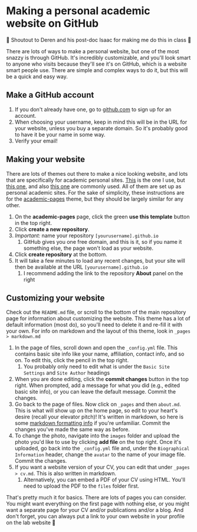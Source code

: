 # Making a personal academic website on GitHub
:tada: Shoutout to Deren and his post-doc Isaac for making me do this in class :tada:

There are lots of ways to make a personal website, but one of the most snazzy is through GitHub. It's incredibly customizable, and you'll look smart to anyone who visits because they'll see it's on GitHub, which is a website smart people use. There are simple and complex ways to do it, but this will be a quick and easy way.

## Make a GitHub account 
1. If you don't already have one, go to [github.com](https://www.github.com) to sign up for an account.
2. When choosing your username, keep in mind this will be in the URL for your website, unless you buy a separate domain. So it's probably good to have it be your name in some way.
3. Verify your email!

## Making your website
There are lots of themes out there to make a nice looking website, and lots that are specifically for academic personal sites. [This](https://github.com/jitinnair1/gradfolio/) is the one I use, but [this one](https://github.com/academicpages/academicpages.github.io), and also [this one](https://github.com/alshedivat/al-folio) are commonly used. All of them are set up as personal academic sites. For the sake of simplicity, these instructions are for the [academic-pages](https://github.com/academicpages/academicpages.github.io) theme, but they should be largely similar for any other.
1. On the **academic-pages** page, click the green **use this template** button in the top right.
2. Click **create a new repository**.
3. *Important:* name your repository `[yourusername].github.io`
	1.  GitHub gives you one free domain, and this is it, so if you name it something else, the page won't load as your website.
4. Click **create repository** at the bottom.
5. It will take a few minutes to load any recent changes, but your site will then be available at the URL `[yourusername].github.io`
	1. I recommend adding the link to the repository **About** panel on the right

## Customizing your website
Check out the `README.md` file, or scroll to the bottom of the main repository page for information about customizing the website. This theme has a lot of default information (most do), so you'll need to delete it and re-fill it with your own. For info on markdown and the layout of this theme, look in `_pages > markdown.md`
1. In the page of files, scroll down and open the `_config.yml` file. This contains basic site info like your name, affiliation, contact info, and so on. To edit this, click the pencil in the top right.
	1. You probably only need to edit what is under the `Basic Site Settings` and `Site Author` headings
2. When you are done editing, click the **commit changes** button in the top right. When prompted, add a message for what you did (e.g., edited basic site info), or you can leave the default message. Commit the changes.
3. Go back to the page of files. Now click on `_pages` and then `about.md`. This is what will show up on the home page, so edit to your heart's desire (recall your elevator pitch)! It's written in markdown, so here is some [markdown formatting info](https://www.geeksforgeeks.org/markdown-cheat-sheet/) if you're unfamiliar. Commit the changes you've made the same way as before.
4. To change the photo, navigate into the `images` folder and upload the photo you'd like to use by clicking **add file** on the top right. Once it's uploaded, go back into the `_config.yml` file and, under the `Biographical Information` header, change the `avatar` to the name of your image file. Commit the changes.
5. If you want a website version of your CV, you can edit that under `_pages > cv.md`. This is also written in markdown.
	1. Alternatively, you can embed a PDF of your CV using HTML. You'll need to upload the PDF to the `files` folder first.

That's pretty much it for basics. There are lots of pages you can consider. You might want everything on the first page with nothing else, or you might want a separate page for your CV and/or publications and/or a blog. And don't forget, you can always put a link to your own website in your profile on the lab website :eyes:
